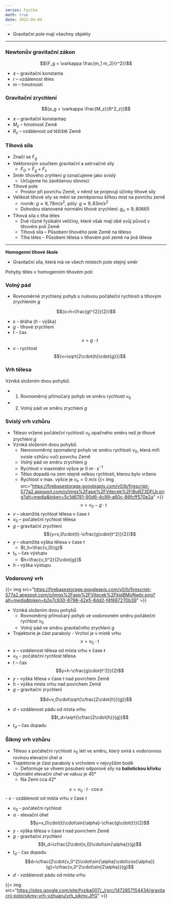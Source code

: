 ```yaml
---
series: Fyzika
math: true
date: 2022-04-04
---
```


- Gravitační pole mají všechny objekty

---
### Newtonův gravitační zákon

$${F_g = \varkappa \frac{m_1 m_2}{r^2}}$$
- $\varkappa$ – gravitační konstanta
- $r$ – vzdálenost těles
- $m$ – hmotnosti

### Gravitační zrychlení

$${a_g = \varkappa \frac{M_z}{R^2_z}}$$
- $\varkappa$ – gravitační konstantaq
- $M_z$ – hmotnost Země
- $R_z$ – vzdálenost od těžiště Země

### Tíhová síla
- Značí se $F_g$
- Vektorovým součtem gravitační a setrvačné síly
	- $F_G = F_g + F_s$
- Směr tíhového zryhlení $g$ označujeme jako svislý
	- Určujeme ho zavěšenou olovnicí
- Tíhové pole
	- Prostor při povrchu Země, v němž se projevují účinky tíhové síly
- Velikost tíhové síly se mění se zeměpisnou šířkou míst na povrchu země
	- rovník: $g \approx 9,78 m/s^2$, póly: $g \approx 9,83 m/s^2$
	- Dohodou stanovené normální tíhové zrychlení: $g_n \approx 9,80665$
- Tíhová síla x tíha těles
	- Dvě různé fyzikální veličiny, které však mají obě svůj původ v tíhovém poli Země
	- Tíhová síla – Působení tíhového pole Země na těleso
	- Tíha těles – Působení tělesa v tíhovém poli země na jiná tělesa

---

**Homogenní tíhové škole**
- Gravitační síla, která má ve všech místech pole stejný směr

Pohyby těles v homogenním tíhovém poli:

### Volný pád
- Rovnoměrně zrychlený pohyb s nulovou počáteční rychlostí a tíhovým zrychlením *g*

$${s=h=\frac{gt^{2}}{2}}$$
 - $s$ - dráha ($h$ - výška)
 - $g$ - tíhové zrychlení
 - $t$ - čas
 $${v=g\cdot{t}}$$
 - $v$ - rychlost
 $${v=\sqrt{2\cdot{h}\cdot{g}}}$$


### Vrh tělesa
Vzniká složením dvou  pohybů:
- 1. Rovnoměrný přímočarý pohyb ve směru rychlosti $v_0$
- 2. Volný pád ve směru zrychlení $g$

### Svislý vrh vzhůru
- Těleso vržené počáteční rychlostí $v_0$ opačného směru než je tíhové zrychlení $g$
- Vzniká složením dvou pohybů
	 - Nerovnoměrný zpomalený pohyb ve směru rychlosti $v_0$, která míři svisle vzhůru vuči povrchu Země
	 - Volný pád ve směru zrychlení $g$
	 - Rychlost v maximální výšce je $0\ m\cdot{s^{-1}}$
	 - Tělso dopadá na zem stejně velkou rychlostí, kterou bylo vrženo
	- Rychlost v max. výšce je $v_h = 0\ m/s$ 
{{< img src="https://firebasestorage.googleapis.com/v0/b/firescript-577a2.appspot.com/o/imgs%2Fapp%2FVitecek%2FiBuRZ3DFLb.png?alt=media&token=5c1d6781-90d6-4c99-a60c-86fcff570e2a" >}}
$${v=v_0-g\cdot{t}}$$
 - $v$ – okamžitá rychlost tělesa v čase $t$
 - $v_0$ – počáteční rychlost tělesa
 - $g$ – gravitační zrychlení
 $${y=v_0\cdot{t}-\cfrac{g\cdot{t^2}}{2}}$$
 - $y$ – okamžitá výška tělesa v čase $t$
	 - $t_h=\frac{v_0}{g}$
 - $t_h$ – čas výstupu
	 - $h=\frac{v_0^2}{2\cdot{g}}$
 - $h$ – výška výstupu

### Vodorovný vrh
{{< img src="https://firebasestorage.googleapis.com/v0/b/firescript-577a2.appspot.com/o/imgs%2Fapp%2FVitecek%2FkjqBMoNwbr.png?alt=media&token=b2e7c930-8798-42e5-8dd2-f4f687270b39" >}}
- Vzniká složením dvou pohybů 
    - Rovnoměrný přímočarý pohyb ve vodorovném směru počáteční rychlost $v_0$
    - Volný pád ve směru gravitačního zrychlení $g$
 - Trajektorie je část paraboly
 	   - Vrchol je v místě vrhu
 $$x=v_0\cdot{t}$$
 - $x$ – vzdálenost tělesa od místa vrhu v čase $ŧ$
 - $v_0$ – počáteční rychlost tělesa
 - $t$ – čas
$$y=h-\cfrac{g\cdot{t^2}}{2}$$
 - $y$ – vyška tělesa v čase $t$ nad povrchem Země
 - $h$ – výška místa vrhu nad povrchem  Země
 - $g$ – gravitační zrychlení
            
$$d=v_0\cdot\sqrt{\cfrac{2\cdot{h}}{g}}$$
 - $d$ – vzdálenost pádu od místa vrhu
$$t_d=\sqrt{\cfrac{2\cdot{h}}{g}}$$
- $t_d$ – čas dopadu

### Šikmý vrh vzhůru
 - Těleso s počáteční rychlosti $v_0$ letí ve směru, který svírá s vodorovnou rovinou elevační úhel $\alpha$
 - Trajektorie je část paraboly s vrcholem v nejvyšším bodě
	 - Deformuje se vlivem posubení odporové síly na __balistickou křivku__
 - Optimální elevační úhel ve vakuu je $45°$
	 - Na Zemi cca $42°$

 $$x=v_0\cdot{t}\cdot\cos{\alpha}$$
    - $x$ - vzdálenost od místa vrhu v čase $t$
 - $v_0$ - počáteční rychlost
 - $\alpha$ - elevační úhel
 $$y=v_0\cdot{t}\cdot\sin{\alpha}-\cfrac{g\cdot{t}}{2}$$
 - $y$ - výška tělesa v čase $ŧ$ nad povrchem Země
 - $g$ - gravitační zrychlení
 $$t_d=\cfrac{2\cdot{v_0}\cdot\sin{\alpha}}{g}$$
 - $t_d$ - čas dopadu
 $$d=\cfrac{2\cdot{v_0^2}\cdot\sin{\alpha}\cdot\cos{\alpha}}{g}=\cfrac{v_0^2\cdot\sin{2\alpha}}{g}$$
 - $d$ - vzdálenost pádu od místa vrhu

{{< img src="https://sites.google.com/site/fyzika007/_/rsrc/1472857154434/gravitacni-pole/sikmy-vrh-vzhuaru/vrh_sikmy.JPG" >}}